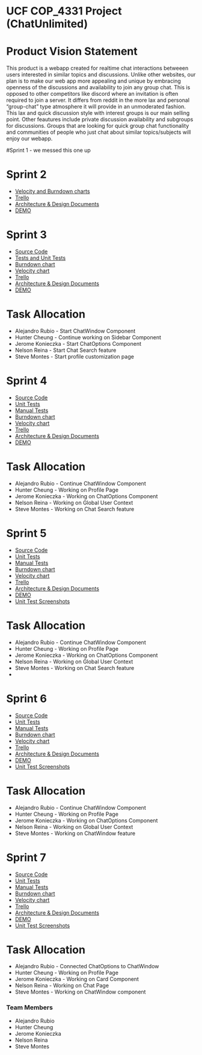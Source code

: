 # UCF COP_4331 Project (ChatUnlimited)

# Product Vision Statement

This product is a webapp created for realtime chat interactions betweeen users interested in similar topics and discussions.
Unlike other websites, our plan is to make our web app more appealing and unique by embracing openness of the discussions 
and availability to join any group chat. This is opposed to other competitors like discord where an invitation is often 
required to join a server. It differs from reddit in the more lax and personal “group-chat” type atmosphere it will 
provide in an unmoderated fashion. This lax and quick discussion style with interest groups is our main selling point.
Other feautures include private discussion availability and subgroups for discussions. Groups that are looking for quick 
group chat functionality and communities of people who just chat about similar topics/subjects will enjoy our webapp. 

#Sprint 1 - we messed this one up

# Sprint 2
- [Velocity and Burndown charts](https://docs.google.com/spreadsheets/d/1upUzMZMtthAg0LUP5b4fbpAZldVFypU6L3LfWf_3Akc/edit?usp=sharing)
- [Trello](https://trello.com/b/qaRvqV9A/project-management)
- [Architecture & Design Documents](/artifacts/architecture.md)
- [DEMO](https://youtu.be/FGrOQT4gVEI)


# Sprint 3
- [Source Code](/src)
- [Tests and Unit Tests](/src/unitTests)
- [Burndown chart](https://docs.google.com/spreadsheets/d/1upUzMZMtthAg0LUP5b4fbpAZldVFypU6L3LfWf_3Akc/edit?usp=sharing)
- [Velocity chart](https://docs.google.com/spreadsheets/d/1jKwPLi_FV2iHeRY4Cpr7XaL948TdbM8p8v62qhJ1EL8/edit?usp=sharing)
- [Trello](https://trello.com/b/qaRvqV9A/project-management)
- [Architecture & Design Documents](/artifacts/architecture.md)
- [DEMO](https://youtu.be/FGrOQT4gVEI)

# Task Allocation
- Alejandro Rubio - Start ChatWindow Component
- Hunter Cheung - Continue working on Sidebar Component
- Jerome Konieczka - Start ChatOptions Component
- Nelson Reina - Start Chat Search feature
- Steve Montes - Start profile customization page

# Sprint 4
- [Source Code](/src)
- [Unit Tests](/src/unitTests)
- [Manual Tests](https://docs.google.com/spreadsheets/d/1cl-znvVYcCL0QEF4kNXbh__SmjKL4W6cAZ4UNvIYrzA/edit#gid=0)
- [Burndown chart](https://docs.google.com/spreadsheets/d/1upUzMZMtthAg0LUP5b4fbpAZldVFypU6L3LfWf_3Akc/edit?usp=sharing)
- [Velocity chart](https://docs.google.com/spreadsheets/d/1jKwPLi_FV2iHeRY4Cpr7XaL948TdbM8p8v62qhJ1EL8/edit?usp=sharing)
- [Trello](https://trello.com/b/qaRvqV9A/project-management)
- [Architecture & Design Documents](/artifacts/architecture.md)
- [DEMO](https://youtu.be/QdMZDuTcL9g)

# Task Allocation
- Alejandro Rubio - Continue ChatWindow Component
- Hunter Cheung - Working on Profile Page
- Jerome Konieczka - Working on ChatOptions Component
- Nelson Reina - Working on Global User Context
- Steve Montes - Working on  Chat Search feature

# Sprint 5
- [Source Code](/src)
- [Unit Tests](/src/unitTests)
- [Manual Tests](https://docs.google.com/spreadsheets/d/1cl-znvVYcCL0QEF4kNXbh__SmjKL4W6cAZ4UNvIYrzA/edit#gid=0)
- [Burndown chart](https://docs.google.com/spreadsheets/d/1MWNkCmtCtQpao57CAQxD93kSfH9QAHncaTseCCbnNkE/edit#gid=0)
- [Velocity chart](https://docs.google.com/spreadsheets/d/15zyJoECvKrc9pT0Xe2e4iJjeQulPTzM3qINFzuJVBRY/edit?usp=sharing)
- [Trello](https://trello.com/b/qaRvqV9A/project-management)
- [Architecture & Design Documents](/artifacts/architecture.md)
- [DEMO](https://youtu.be/QdMZDuTcL9g)
- [Unit Test Screenshots](/src/unitTests/demoScreenshot.md)

# Task Allocation
- Alejandro Rubio - Continue ChatWindow Component
- Hunter Cheung - Working on Profile Page
- Jerome Konieczka - Working on ChatOptions Component
- Nelson Reina - Working on Global User Context
- Steve Montes - Working on  Chat Search feature
- 
# Sprint 6
- [Source Code](/src)
- [Unit Tests](/src/unitTests)
- [Manual Tests](https://docs.google.com/spreadsheets/d/1cl-znvVYcCL0QEF4kNXbh__SmjKL4W6cAZ4UNvIYrzA/edit#gid=0)
- [Burndown chart](https://docs.google.com/spreadsheets/d/1CqLzpgV4gn4rGHXS0HKF8N7cvMqDc186nMOeezwOcps/edit?usp=sharing)
- [Velocity chart](https://docs.google.com/spreadsheets/d/15zyJoECvKrc9pT0Xe2e4iJjeQulPTzM3qINFzuJVBRY/edit#gid=0)
- [Trello](https://trello.com/b/qaRvqV9A/project-management)
- [Architecture & Design Documents](/artifacts/architecture.md)
- [DEMO](https://www.youtube.com/watch?v=ck3gXT8IJWQ)
- [Unit Test Screenshots](/src/unitTests/demoScreenshot.md)

# Task Allocation
- Alejandro Rubio - Continue ChatWindow Component
- Hunter Cheung - Working on Profile Page
- Jerome Konieczka - Working on ChatOptions Component
- Nelson Reina - Working on Global User Context
- Steve Montes - Working on ChatWindow feature

# Sprint 7
- [Source Code](/src)
- [Unit Tests](/src/unitTests)
- [Manual Tests](https://docs.google.com/spreadsheets/d/1cl-znvVYcCL0QEF4kNXbh__SmjKL4W6cAZ4UNvIYrzA/edit#gid=0)
- [Burndown chart](https://docs.google.com/spreadsheets/d/1GKb3JNM5ToXbW3CUn4OlQRvRZEDlkzqRiJJoA5xnkCk/edit?usp=sharing)
- [Velocity chart](https://docs.google.com/spreadsheets/d/15zyJoECvKrc9pT0Xe2e4iJjeQulPTzM3qINFzuJVBRY/edit#gid=0)
- [Trello](https://trello.com/b/qaRvqV9A/project-management)
- [Architecture & Design Documents](/artifacts/architecture.md)
- [DEMO](https://www.youtube.com/watch?v=ck3gXT8IJWQ)
- [Unit Test Screenshots](/src/unitTests/demoScreenshot.md)

# Task Allocation
- Alejandro Rubio - Connected ChatOptions to ChatWindow
- Hunter Cheung - Working on Profile Page
- Jerome Konieczka - Working on Card Component
- Nelson Reina - Working on Chat Page
- Steve Montes - Working on ChatWindow component




### Team Members

- Alejandro Rubio
- Hunter Cheung
- Jerome Konieczka
- Nelson Reina
- Steve Montes
